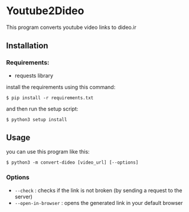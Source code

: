 # Youtube2Dideo

This program converts youtube video links to dideo.ir  

## Installation  

### Requirements:

* requests library  

install the requirements using this command:  

```batch
$ pip install -r requirements.txt
```

and then run the setup script:

```batch
$ python3 setup install 
```

## Usage

you can use this program like this:

```batch
$ python3 -m convert-dideo [video_url] [--options]
```

### Options

* `--check` : checks if the link is not broken (by sending a request to the server)
* `--open-in-browser` : opens the generated link in your default browser
